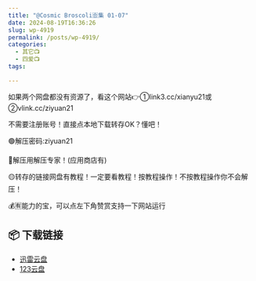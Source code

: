 ```yaml
---
title: "@Cosmic Broscoli🈴集 01-07"
date: 2024-08-19T16:36:26
slug: wp-4919
permalink: /posts/wp-4919/
categories:
  - 其它📺
  - 四爱📺
tags:

---
```


如果两个网盘都没有资源了，看这个网站👉①link3.cc/xianyu21或②vlink.cc/ziyuan21

不需要注册账号！直接点本地下载转存OK？懂吧！

🟢解压密码:ziyuan21

🔵解压用解压专家！(应用商店有)

🟡转存的链接网盘有教程！一定要看教程！按教程操作！不按教程操作你不会解压！

💰🈶能力的宝，可以点左下角赞赏支持一下网站运行

## 📦 下载链接
- [迅雷云盘](https://blziyuan21.com/pay-download/4919?key=cc0b6f65cb&down_id=0)
- [123云盘](https://blziyuan21.com/pay-download/4919?key=cc0b6f65cb&down_id=1)

